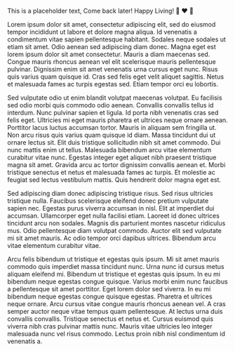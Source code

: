 This is a placeholder text, Come back later! Happy Living!
:rocket: :heart: :hugs:


Lorem ipsum dolor sit amet, consectetur adipiscing elit, sed do eiusmod tempor incididunt ut labore et dolore magna aliqua. Id venenatis a condimentum vitae sapien pellentesque habitant. Sodales neque sodales ut etiam sit amet. Odio aenean sed adipiscing diam donec. Magna eget est lorem ipsum dolor sit amet consectetur. Mauris a diam maecenas sed. Congue mauris rhoncus aenean vel elit scelerisque mauris pellentesque pulvinar. Dignissim enim sit amet venenatis urna cursus eget nunc. Risus quis varius quam quisque id. Cras sed felis eget velit aliquet sagittis. Netus et malesuada fames ac turpis egestas sed. Etiam tempor orci eu lobortis.

Sed vulputate odio ut enim blandit volutpat maecenas volutpat. Eu facilisis sed odio morbi quis commodo odio aenean. Convallis convallis tellus id interdum. Nunc pulvinar sapien et ligula. Id porta nibh venenatis cras sed felis eget. Ultricies mi eget mauris pharetra et ultrices neque ornare aenean. Porttitor lacus luctus accumsan tortor. Mauris in aliquam sem fringilla ut. Non arcu risus quis varius quam quisque id diam. Massa tincidunt dui ut ornare lectus sit. Elit duis tristique sollicitudin nibh sit amet commodo. Dui nunc mattis enim ut tellus. Malesuada bibendum arcu vitae elementum curabitur vitae nunc. Egestas integer eget aliquet nibh praesent tristique magna sit amet. Gravida arcu ac tortor dignissim convallis aenean et. Morbi tristique senectus et netus et malesuada fames ac turpis. Et molestie ac feugiat sed lectus vestibulum mattis. Quis hendrerit dolor magna eget est.

Sed adipiscing diam donec adipiscing tristique risus. Sed risus ultricies tristique nulla. Faucibus scelerisque eleifend donec pretium vulputate sapien nec. Egestas purus viverra accumsan in nisl. Elit at imperdiet dui accumsan. Ullamcorper eget nulla facilisi etiam. Laoreet id donec ultrices tincidunt arcu non sodales. Magnis dis parturient montes nascetur ridiculus mus. Odio pellentesque diam volutpat commodo. Auctor elit sed vulputate mi sit amet mauris. Ac odio tempor orci dapibus ultrices. Bibendum arcu vitae elementum curabitur vitae.

Arcu felis bibendum ut tristique et egestas quis ipsum. Mi sit amet mauris commodo quis imperdiet massa tincidunt nunc. Urna nunc id cursus metus aliquam eleifend mi. Bibendum ut tristique et egestas quis ipsum. In eu mi bibendum neque egestas congue quisque. Varius morbi enim nunc faucibus a pellentesque sit amet porttitor. Eget lorem dolor sed viverra. In eu mi bibendum neque egestas congue quisque egestas. Pharetra et ultrices neque ornare. Arcu cursus vitae congue mauris rhoncus aenean vel. A cras semper auctor neque vitae tempus quam pellentesque. At lectus urna duis convallis convallis. Tristique senectus et netus et. Cursus euismod quis viverra nibh cras pulvinar mattis nunc. Mauris vitae ultricies leo integer malesuada nunc vel risus commodo. Lectus proin nibh nisl condimentum id venenatis a.